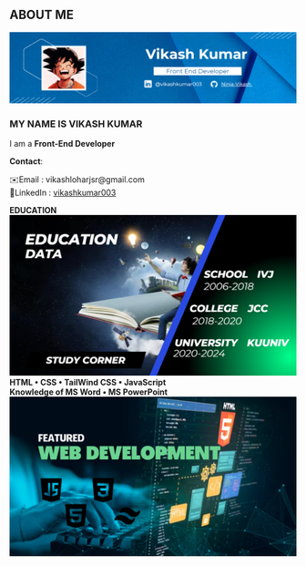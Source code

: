 ## ABOUT ME
![Banner](https://github.com/Ninja-Vikash/Assets/blob/main/Profile/Banner.png)
### MY NAME IS VIKASH KUMAR
<p>I am a <b>Front-End Developer</b></p>

**Contact**:
<p>
  ✉️Email : vikashloharjsr@gmail.com <br>
  🔗LinkedIn : <a href="www.linkedin.com/in/vikashkumar003">vikashkumar003</a>
</p>

**EDUCATION**
![education](https://github.com/Ninja-Vikash/Assets/blob/main/Profile/Study%20corner.png)
**HTML • CSS • TailWind CSS • JavaScript** <br>
**Knowledge of MS Word • MS PowerPoint** <br>
![Skill](https://github.com/Ninja-Vikash/Assets/blob/main/Profile/Skills.png)
